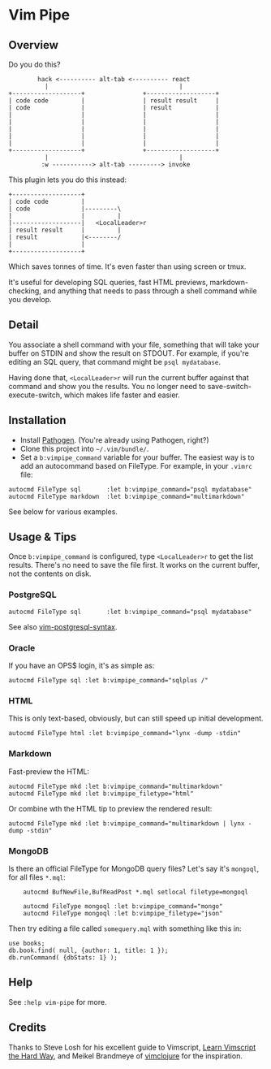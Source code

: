 # Vim Pipe

## Overview

Do you do this?

```
        hack <---------- alt-tab <---------- react
          |                                    |
+-------------------+                +-------------------+
| code code         |                | result result     |
| code              |                | result            |
|                   |                |                   |
|                   |                |                   |
|                   |                |                   |
|                   |                |                   |
|                   |                |                   |
+-------------------+                +-------------------+
          |                                    |
         :w -----------> alt-tab ---------> invoke
```

This plugin lets you do this instead:

```
+-------------------+
| code code         |
| code              |---------\
|                   |         |
|-------------------|   <LocalLeader>r
| result result     |         |
| result            |<--------/
|                   |
+-------------------+
```

Which saves tonnes of time. It's even faster than using screen or tmux.

It's useful for developing SQL queries, fast HTML previews, markdown-checking,
and anything that needs to pass through a shell command while you develop.

## Detail

You associate a shell command with your file, something that will take your
buffer on STDIN and show the result on STDOUT. For example, if you're editing an
SQL query, that command might be `psql mydatabase`.

Having done that, `<LocalLeader>r` will run the current buffer against that
command and show you the results. You no longer need to
save-switch-execute-switch, which makes life faster and easier.

## Installation

* Install [Pathogen][pathogen]. (You're already using Pathogen, right?)
* Clone this project into `~/.vim/bundle/`.
* Set a `b:vimpipe_command` variable for your buffer. The easiest way is to add
an autocommand based on FileType. For example, in your `.vimrc` file:

```vim
autocmd FileType sql       :let b:vimpipe_command="psql mydatabase"
autocmd FileType markdown  :let b:vimpipe_command="multimarkdown"
```

See below for various examples.

## Usage & Tips

Once `b:vimpipe_command` is configured, type `<LocalLeader>r` to get the list
results.  There's no need to save the file first. It works on the current
buffer, not the contents on disk.

### PostgreSQL
```vim
autocmd FileType sql       :let b:vimpipe_command="psql mydatabase"
```

See also [vim-postgresql-syntax][vim-postgresql-syntax].

### Oracle

If you have an OPS$ login, it's as simple as:
```vim
autocmd FileType sql :let b:vimpipe_command="sqlplus /"
```

### HTML

This is only text-based, obviously, but can still speed up initial development.
```vim
autocmd FileType html :let b:vimpipe_command="lynx -dump -stdin"
```

### Markdown

Fast-preview the HTML:

```vim
autocmd FileType mkd :let b:vimpipe_command="multimarkdown"
autocmd FileType mkd :let b:vimpipe_filetype="html"
```

Or combine wth the HTML tip to preview the rendered result:

```vim
autocmd FileType mkd :let b:vimpipe_command="multimarkdown | lynx -dump -stdin"
```

### MongoDB

Is there an official FileType for MongoDB query files? Let's say it's `mongoql`, for all files `*.mql`:

```vim
	autocmd BufNewFile,BufReadPost *.mql setlocal filetype=mongoql

	autocmd FileType mongoql :let b:vimpipe_command="mongo"
	autocmd FileType mongoql :let b:vimpipe_filetype="json"
```

Then try editing a file called `somequery.mql` with something like this in:

```
use books;
db.book.find( null, {author: 1, title: 1 });
db.runCommand( {dbStats: 1} );
```

## Help

See `:help vim-pipe` for more.

## Credits

Thanks to Steve Losh for his excellent guide to Vimscript, [Learn Vimscript the Hard Way][learnvim], and Meikel Brandmeye of [vimclojure][vimclojure] for the inspiration.


[pathogen]: https://github.com/tpope/vim-pathogen/
[learnvim]: http://learnvimscriptthehardway.stevelosh.com/
[vimclojure]: https://github.com/kotarak/vimclojure
[vim-postgresql-syntax]: https://github.com/krisajenkins/vim-postgresql-syntax
